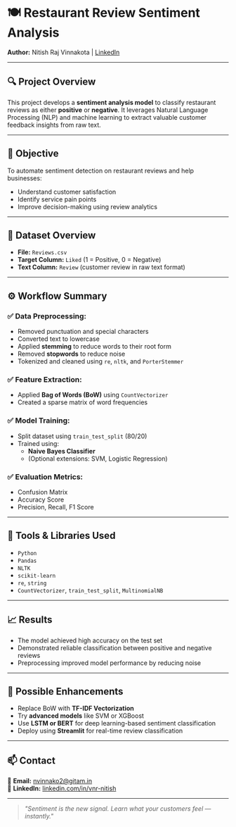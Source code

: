 # 🍽️ Restaurant Review Sentiment Analysis  
**Author:** Nitish Raj Vinnakota | [LinkedIn](https://linkedin.com/in/vnr-nitish)

---

## 🔍 Project Overview

This project develops a **sentiment analysis model** to classify restaurant reviews as either **positive** or **negative**. It leverages Natural Language Processing (NLP) and machine learning to extract valuable customer feedback insights from raw text.

---

## 🎯 Objective

To automate sentiment detection on restaurant reviews and help businesses:
- Understand customer satisfaction
- Identify service pain points
- Improve decision-making using review analytics

---

## 🧾 Dataset Overview

- **File:** `Reviews.csv`  
- **Target Column:** `Liked` (1 = Positive, 0 = Negative)  
- **Text Column:** `Review` (customer review in raw text format)

---

## ⚙️ Workflow Summary

### ✅ Data Preprocessing:
- Removed punctuation and special characters  
- Converted text to lowercase  
- Applied **stemming** to reduce words to their root form  
- Removed **stopwords** to reduce noise  
- Tokenized and cleaned using `re`, `nltk`, and `PorterStemmer`

### ✅ Feature Extraction:
- Applied **Bag of Words (BoW)** using `CountVectorizer`
- Created a sparse matrix of word frequencies

### ✅ Model Training:
- Split dataset using `train_test_split` (80/20)
- Trained using:
  - **Naive Bayes Classifier**
  - (Optional extensions: SVM, Logistic Regression)

### ✅ Evaluation Metrics:
- Confusion Matrix  
- Accuracy Score  
- Precision, Recall, F1 Score

---

## 🧠 Tools & Libraries Used

- `Python`  
- `Pandas`  
- `NLTK`  
- `scikit-learn`  
- `re`, `string`  
- `CountVectorizer`, `train_test_split`, `MultinomialNB`

---

## 📈 Results

- The model achieved high accuracy on the test set  
- Demonstrated reliable classification between positive and negative reviews  
- Preprocessing improved model performance by reducing noise

---

## 🧪 Possible Enhancements

- Replace BoW with **TF-IDF Vectorization**  
- Try **advanced models** like SVM or XGBoost  
- Use **LSTM or BERT** for deep learning-based sentiment classification  
- Deploy using **Streamlit** for real-time review classification

---

## 📫 Contact

📧 **Email:** nvinnako2@gitam.in  
🔗 **LinkedIn:** [linkedin.com/in/vnr-nitish](https://linkedin.com/in/vnr-nitish)

---

> *"Sentiment is the new signal. Learn what your customers feel — instantly."*
